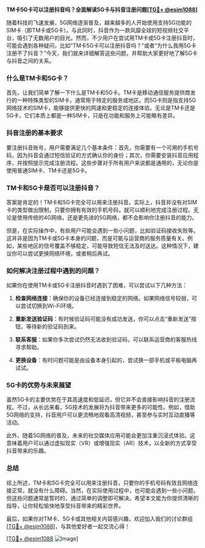 **TM卡5G卡可以注册抖音吗？全面解读5G卡与抖音注册问题[[TG💪+ @esim1088](https://t.me/s/esim1088)]**

随着科技的飞速发展，5G网络逐渐普及，越来越多的人开始使用支持5G功能的SIM卡（即TM卡或5G卡）。与此同时，抖音作为一款风靡全球的短视频社交平台，吸引了无数用户的目光。然而，不少用户在尝试用TM卡或5G卡注册抖音时，可能会遇到各种疑问，比如“TM卡5G卡可以注册抖音吗？”或者“为什么我用5G卡注册不了抖音？”今天，我们就来详细解答这些问题，并帮助大家更好地了解5G卡与抖音之间的关系。

### 什么是TM卡和5G卡？

首先，让我们简单了解一下什么是TM卡和5G卡。TM卡是移动通信服务提供商发行的一种特殊类型的SIM卡，通常用于特定的服务或地区。而5G卡则是指支持5G网络技术的SIM卡，能够提供更快的网速和更稳定的连接体验。无论是TM卡还是5G卡，它们本质上都是一种SIM卡，只是在功能和服务上可能略有差异。

### 抖音注册的基本要求

要注册抖音账号，用户需要满足几个基本条件：首先，你需要有一个可用的手机号码，因为抖音会通过短信验证的方式确认你的身份；其次，你需要安装抖音应用程序，并按照提示完成注册流程。这些步骤对于所有用户来说都是通用的，无论你是使用普通SIM卡、TM卡还是5G卡。

### TM卡和5G卡是否可以注册抖音？

答案是肯定的！TM卡和5G卡完全可以用来注册抖音。实际上，抖音并没有对SIM卡的类型做出限制，只要你拥有有效的手机号码，就可以顺利地完成注册过程。无论是使用传统的4G网络，还是更先进的5G网络，都不会影响你注册抖音的能力。

但是，在实际操作中，有些用户可能会遇到一些小问题，比如验证码接收失败等。这并非是因为TM卡或5G卡本身的问题，而是可能与运营商的服务质量有关。例如，某些地区的信号覆盖不够稳定，可能导致短信无法及时送达。这种情况下，建议你可以尝试更换网络环境，或者稍后再试。

### 如何解决注册过程中遇到的问题？

如果你在使用TM卡或5G卡注册抖音时遇到了困难，可以尝试以下几种方法：

1. **检查网络连接**：确保你的设备已经连接到稳定的网络。如果网络信号较弱，可以尝试切换到Wi-Fi环境。
   
2. **重新发送验证码**：有时候验证码可能没有成功发送，你可以点击“重新发送”按钮，等待新的验证码到来。

3. **联系客服**：如果你多次尝试仍然无法收到验证码，可以联系运营商的客服热线寻求帮助。

4. **更换设备**：有时问题可能是由设备本身引起的，尝试换一部手机或平板电脑再试试。

### 5G卡的优势与未来展望

虽然5G卡的主要优势在于其高速度和低延迟，但它并不会直接影响抖音的注册流程。不过，从长远来看，5G技术的发展将为抖音带来更多的可能性。例如，借助5G网络的支持，抖音用户可以更流畅地观看高清视频，甚至参与实时互动直播等活动。

此外，随着5G网络的普及，未来的社交媒体应用可能会更加注重沉浸式体验。这意味着用户可以通过虚拟现实（VR）或增强现实（AR）技术，以全新的方式享受抖音带来的乐趣。

### 总结

综上所述，TM卡和5G卡完全可以用来注册抖音，只要你的手机号码有效且网络连接正常，就没有什么障碍。当然，在实际使用过程中，也可能会遇到一些小问题，但这些问题通常是暂时的，通过简单的调整即可解决。希望本文能为你提供清晰的指导，让你轻松愉快地享受抖音带来的精彩世界。

最后，如果你对TM卡、5G卡或其他相关内容感兴趣，欢迎加入我们的讨论群组[[TG💪+ @esim1088](https://t.me/s/esim1088)]，与其他爱好者一起交流心得！

[[TG💪+ @esim1088](https://t.me/s/esim1088) ![Image](https://i.postimg.cc/4NQfJmqS/Snipaste-2025-05-13-00-14-12.png)]